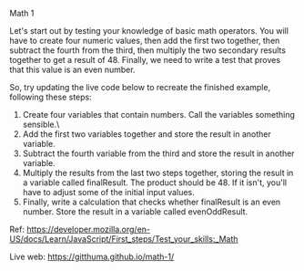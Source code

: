 Math 1

Let's start out by testing your knowledge of basic math operators. You will have to create four numeric values, then add the first two together, then subtract the fourth from the third, then multiply the two secondary results together to get a result of 48. Finally, we need to write a test that proves that this value is an even number.

So, try updating the live code below to recreate the finished example, following these steps:

1. Create four variables that contain numbers. Call the variables something sensible.\
2. Add the first two variables together and store the result in another variable.
3. Subtract the fourth variable from the third and store the result in another variable.
4. Multiply the results from the last two steps together, storing the result in a variable called finalResult. The product should be 48. If it isn't, you'll have to adjust some of the initial input values.
5. Finally, write a calculation that checks whether finalResult is an even number. Store the result in a variable called evenOddResult.

Ref: https://developer.mozilla.org/en-US/docs/Learn/JavaScript/First_steps/Test_your_skills:_Math

Live web: https://gitthuma.github.io/math-1/

